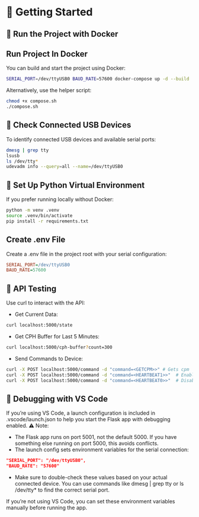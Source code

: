 # 🚀 Getting Started

## 🐳 Run the Project with Docker

## Run Project In Docker
You can build and start the project using Docker:
```bash
SERIAL_PORT=/dev/ttyUSB0 BAUD_RATE=57600 docker-compose up -d --build
```

Alternatively, use the helper script:

```bash
chmod +x compose.sh
./compose.sh
```

## 🔌 Check Connected USB Devices

To identify connected USB devices and available serial ports:

```bash
dmesg | grep tty
lsusb
ls /dev/tty*
udevadm info --query=all --name=/dev/ttyUSB0
```

## 🐍 Set Up Python Virtual Environment

If you prefer running locally without Docker:

```bash
python -m venv .venv
source .venv/bin/activate
pip install -r requirements.txt
```

## Create .env File

Create a .env file in the project root with your serial configuration:

```ini
SERIAL_PORT=/dev/ttyUSB0
BAUD_RATE=57600
```

## 📡 API Testing

Use curl to interact with the API:

* Get Current Data:

```bash
curl localhost:5000/state
```

* Get CPH Buffer for Last 5 Minutes:

```bash
curl localhost:5000/cph-buffer?count=300
```

* Send Commands to Device:

```bash
curl -X POST localhost:5000/command -d "command=<GETCPM>>" # Gets cpm
curl -X POST localhost:5000/command -d "command=<HEARTBEAT1>>"  # Enable heartbeat
curl -X POST localhost:5000/command -d "command=<HEARTBEAT0>>"  # Disable heartbeat
```

## 🐞 Debugging with VS Code

If you’re using VS Code, a launch configuration is included in .vscode/launch.json to help you start the Flask app with debugging enabled.
⚠️ Note:
*	The Flask app runs on port 5001, not the default 5000. If you have something else running on port 5000, this avoids conflicts.
* The launch config sets environment variables for the serial connection:

```json 
"SERIAL_PORT": "/dev/ttyUSB0",
"BAUD_RATE": "57600"
```
* Make sure to double-check these values based on your actual connected device. You can use commands like dmesg | grep tty or ls /dev/tty* to find the correct serial port.

If you’re not using VS Code, you can set these environment variables manually before running the app.